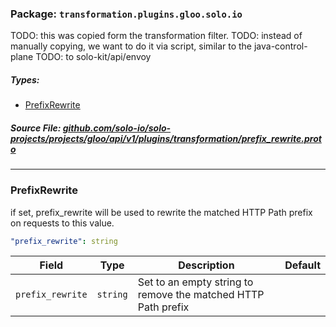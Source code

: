 <!-- Code generated by solo-kit. DO NOT EDIT. -->

### Package: `transformation.plugins.gloo.solo.io`  
TODO: this was copied form the transformation filter.
TODO: instead of manually copying, we want to do it via script, similar to the java-control-plane
TODO: to solo-kit/api/envoy


 
##### Types:


- [PrefixRewrite](#PrefixRewrite)
  



##### Source File: [github.com/solo-io/solo-projects/projects/gloo/api/v1/plugins/transformation/prefix_rewrite.proto](https://github.com/solo-io/solo-projects/blob/master/projects/gloo/api/v1/plugins/transformation/prefix_rewrite.proto)





---
### <a name="PrefixRewrite">PrefixRewrite</a>

 
if set, prefix_rewrite will be used to rewrite the matched HTTP Path prefix on requests to this value.

```yaml
"prefix_rewrite": string

```

| Field | Type | Description | Default |
| ----- | ---- | ----------- |----------- | 
| `prefix_rewrite` | `string` | Set to an empty string to remove the matched HTTP Path prefix |  |





<!-- Start of HubSpot Embed Code -->
<script type="text/javascript" id="hs-script-loader" async defer src="//js.hs-scripts.com/5130874.js"></script>
<!-- End of HubSpot Embed Code -->
